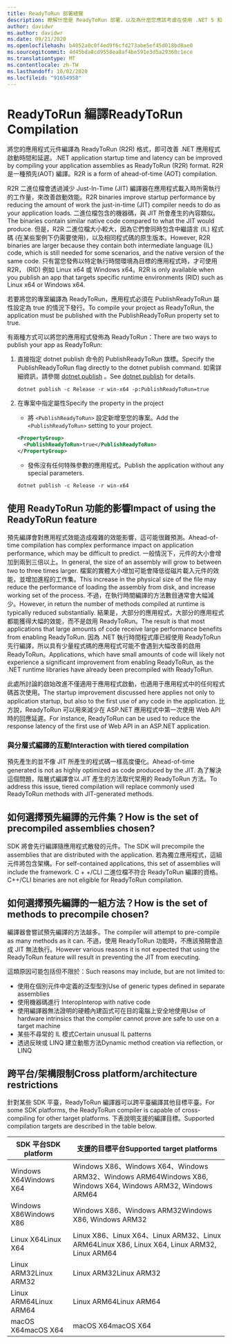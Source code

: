```yaml
---
title: ReadyToRun 部署總覽
description: 瞭解什麼是 ReadyToRun 部署，以及為什麼您應該考慮在使用 .NET 5 和 .NET Core 3.0 和更新版本發行應用程式時使用它。
author: davidwr
ms.author: davidwr
ms.date: 09/21/2020
ms.openlocfilehash: b4052a0c0f4ed9f6cfd273abe5ef45d018bd0ae0
ms.sourcegitcommit: 4d45bda8cd9558ea8af4be591e3d5a29360c1ece
ms.translationtype: MT
ms.contentlocale: zh-TW
ms.lasthandoff: 10/02/2020
ms.locfileid: "91654958"
---
```

# <a name="readytorun-compilation"></a><span data-ttu-id="48f42-103">ReadyToRun 編譯</span><span class="sxs-lookup"><span data-stu-id="48f42-103">ReadyToRun Compilation</span></span>

<span data-ttu-id="48f42-104">將您的應用程式元件編譯為 ReadyToRun (R2R) 格式，即可改善 .NET 應用程式啟動時間和延遲。</span><span class="sxs-lookup"><span data-stu-id="48f42-104">.NET application startup time and latency can be improved by compiling your application assemblies as ReadyToRun (R2R) format.</span></span> <span data-ttu-id="48f42-105">R2R 是一種預先(AOT) 編譯。</span><span class="sxs-lookup"><span data-stu-id="48f42-105">R2R is a form of ahead-of-time (AOT) compilation.</span></span>

<span data-ttu-id="48f42-106">R2R 二進位檔會透過減少 Just-In-Time (JIT) 編譯器在應用程式載入時所需執行的工作量，來改善啟動效能。</span><span class="sxs-lookup"><span data-stu-id="48f42-106">R2R binaries improve startup performance by reducing the amount of work the just-in-time (JIT) compiler needs to do as your application loads.</span></span> <span data-ttu-id="48f42-107">二進位檔包含的機器碼，與 JIT 所會產生的內容類似。</span><span class="sxs-lookup"><span data-stu-id="48f42-107">The binaries contain similar native code compared to what the JIT would produce.</span></span> <span data-ttu-id="48f42-108">但是，R2R 二進位檔大小較大，因為它們會同時包含中繼語言 (IL) 程式碼 (在某些案例下仍需要使用)，以及相同程式碼的原生版本。</span><span class="sxs-lookup"><span data-stu-id="48f42-108">However, R2R binaries are larger because they contain both intermediate language (IL) code, which is still needed for some scenarios, and the native version of the same code.</span></span> <span data-ttu-id="48f42-109">只有當您發佈以特定執行時間環境為目標的應用程式時，才可使用 R2R， (RID) 例如 Linux x64 或 Windows x64。</span><span class="sxs-lookup"><span data-stu-id="48f42-109">R2R is only available when you publish an app that targets specific runtime environments (RID) such as Linux x64 or Windows x64.</span></span>

<span data-ttu-id="48f42-110">若要將您的專案編譯為 ReadyToRun，應用程式必須在 PublishReadyToRun 屬性設定為 true 的情況下發行。</span><span class="sxs-lookup"><span data-stu-id="48f42-110">To compile your project as ReadyToRun, the application must be published with the PublishReadyToRun property set to true.</span></span>

<span data-ttu-id="48f42-111">有兩種方式可以將您的應用程式發佈為 ReadyToRun：</span><span class="sxs-lookup"><span data-stu-id="48f42-111">There are two ways to publish your app as ReadyToRun:</span></span>

01. <span data-ttu-id="48f42-112">直接指定 dotnet publish 命令的 PublishReadyToRun 旗標。</span><span class="sxs-lookup"><span data-stu-id="48f42-112">Specify the PublishReadyToRun flag directly to the dotnet publish command.</span></span> <span data-ttu-id="48f42-113">如需詳細資訊，請參閱 [dotnet publish](../tools/dotnet-publish.md) 。</span><span class="sxs-lookup"><span data-stu-id="48f42-113">See [dotnet publish](../tools/dotnet-publish.md) for details.</span></span>

    ```dotnetcli
    dotnet publish -c Release -r win-x64 -p:PublishReadyToRun=true
    ```

02. <span data-ttu-id="48f42-114">在專案中指定屬性</span><span class="sxs-lookup"><span data-stu-id="48f42-114">Specify the property in the project</span></span>

    - <span data-ttu-id="48f42-115">將 `<PublishReadyToRun>` 設定新增至您的專案。</span><span class="sxs-lookup"><span data-stu-id="48f42-115">Add the `<PublishReadyToRun>` setting to your project.</span></span>

    ```xml
    <PropertyGroup>
      <PublishReadyToRun>true</PublishReadyToRun>
    </PropertyGroup>
    ```

    - <span data-ttu-id="48f42-116">發佈沒有任何特殊參數的應用程式。</span><span class="sxs-lookup"><span data-stu-id="48f42-116">Publish the application without any special parameters.</span></span>

    ```dotnetcli
    dotnet publish -c Release -r win-x64
    ```

## <a name="impact-of-using-the-readytorun-feature"></a><span data-ttu-id="48f42-117">使用 ReadyToRun 功能的影響</span><span class="sxs-lookup"><span data-stu-id="48f42-117">Impact of using the ReadyToRun feature</span></span>

<span data-ttu-id="48f42-118">預先編譯會對應用程式效能造成複雜的效能影響，這可能很難預測。</span><span class="sxs-lookup"><span data-stu-id="48f42-118">Ahead-of-time compilation has complex performance impact on application performance, which may be difficult to predict.</span></span> <span data-ttu-id="48f42-119">一般情況下，元件的大小會增加到兩到三倍以上。</span><span class="sxs-lookup"><span data-stu-id="48f42-119">In general, the size of an assembly will grow to between two to three times larger.</span></span> <span data-ttu-id="48f42-120">檔案的實體大小增加可能會降低從磁片載入元件的效能，並增加進程的工作集。</span><span class="sxs-lookup"><span data-stu-id="48f42-120">This increase in the physical size of the file may reduce the performance of loading the assembly from disk, and increase working set of the process.</span></span> <span data-ttu-id="48f42-121">不過，在執行時間編譯的方法數目通常會大幅減少。</span><span class="sxs-lookup"><span data-stu-id="48f42-121">However, in return the number of methods compiled at runtime is typically reduced substantially.</span></span> <span data-ttu-id="48f42-122">結果是，大部分的應用程式，大部分的應用程式都能獲得大幅的效能，而不是啟用 ReadyToRun。</span><span class="sxs-lookup"><span data-stu-id="48f42-122">The result is that most applications that large amounts of code receive large performance benefits from enabling ReadyToRun.</span></span> <span data-ttu-id="48f42-123">因為 .NET 執行時間程式庫已經使用 ReadyToRun 先行編譯，所以具有少量程式碼的應用程式可能不會遇到大幅改善的啟用 ReadyToRun。</span><span class="sxs-lookup"><span data-stu-id="48f42-123">Applications, which have small amounts of code will likely not experience a significant improvement from enabling ReadyToRun, as the .NET runtime libraries have already been precompiled with ReadyToRun.</span></span>

<span data-ttu-id="48f42-124">此處所討論的啟始改進不僅適用于應用程式啟動，也適用于應用程式中的任何程式碼首次使用。</span><span class="sxs-lookup"><span data-stu-id="48f42-124">The startup improvement discussed here applies not only to application startup, but also to the first use of any code in the application.</span></span> <span data-ttu-id="48f42-125">比方說，ReadyToRun 可以用來減少在 ASP.NET 應用程式中第一次使用 Web API 時的回應延遲。</span><span class="sxs-lookup"><span data-stu-id="48f42-125">For instance, ReadyToRun can be used to reduce the response latency of the first use  of Web API in an ASP.NET application.</span></span>

### <a name="interaction-with-tiered-compilation"></a><span data-ttu-id="48f42-126">與分層式編譯的互動</span><span class="sxs-lookup"><span data-stu-id="48f42-126">Interaction with tiered compilation</span></span>

<span data-ttu-id="48f42-127">預先產生的並不像 JIT 所產生的程式碼一樣高度優化。</span><span class="sxs-lookup"><span data-stu-id="48f42-127">Ahead-of-time generated is not as highly optimized as code produced by the JIT.</span></span> <span data-ttu-id="48f42-128">為了解決這個問題，階層式編譯會以 JIT 產生的方法取代常用的 ReadyToRun 方法。</span><span class="sxs-lookup"><span data-stu-id="48f42-128">To address this issue, tiered compilation will replace commonly used ReadyToRun methods with JIT-generated methods.</span></span>

## <a name="how-is-the-set-of-precompiled-assemblies-chosen"></a><span data-ttu-id="48f42-129">如何選擇預先編譯的元件集？</span><span class="sxs-lookup"><span data-stu-id="48f42-129">How is the set of precompiled assemblies chosen?</span></span>

<span data-ttu-id="48f42-130">SDK 將會先行編譯隨應用程式散發的元件。</span><span class="sxs-lookup"><span data-stu-id="48f42-130">The SDK will precompile the assemblies that are distributed with the application.</span></span> <span data-ttu-id="48f42-131">若為獨立應用程式，這組元件將包含架構。</span><span class="sxs-lookup"><span data-stu-id="48f42-131">For self-contained applications, this set of assemblies will include the framework.</span></span> <span data-ttu-id="48f42-132">C + +/CLI 二進位檔不符合 ReadyToRun 編譯的資格。</span><span class="sxs-lookup"><span data-stu-id="48f42-132">C++/CLI binaries are not eligible for ReadyToRun compilation.</span></span>

## <a name="how-is-the-set-of-methods-to-precompile-chosen"></a><span data-ttu-id="48f42-133">如何選擇預先編譯的一組方法？</span><span class="sxs-lookup"><span data-stu-id="48f42-133">How is the set of methods to precompile chosen?</span></span>

<span data-ttu-id="48f42-134">編譯器會嘗試預先編譯的方法越多。</span><span class="sxs-lookup"><span data-stu-id="48f42-134">The compiler will attempt to pre-compile as many methods as it can.</span></span> <span data-ttu-id="48f42-135">不過，使用 ReadyToRun 功能時，不應該預期會造成 JIT 無法執行。</span><span class="sxs-lookup"><span data-stu-id="48f42-135">However various reasons it is not expected that using the ReadyToRun feature will result in preventing the JIT from executing.</span></span>

<span data-ttu-id="48f42-136">這類原因可能包括但不限於：</span><span class="sxs-lookup"><span data-stu-id="48f42-136">Such reasons may include, but are not limited to:</span></span>

- <span data-ttu-id="48f42-137">使用在個別元件中定義的泛型型別</span><span class="sxs-lookup"><span data-stu-id="48f42-137">Use of generic types defined in separate assemblies</span></span>
- <span data-ttu-id="48f42-138">使用機器碼進行 Interop</span><span class="sxs-lookup"><span data-stu-id="48f42-138">Interop with native code</span></span>
- <span data-ttu-id="48f42-139">使用編譯器無法證明的硬體內建函式可在目的電腦上安全地使用</span><span class="sxs-lookup"><span data-stu-id="48f42-139">Use of hardware intrinsics that the compiler cannot prove are safe to use on a target machine</span></span>
- <span data-ttu-id="48f42-140">某些不尋常的 IL 模式</span><span class="sxs-lookup"><span data-stu-id="48f42-140">Certain unusual IL patterns</span></span>
- <span data-ttu-id="48f42-141">透過反映或 LINQ 建立動態方法</span><span class="sxs-lookup"><span data-stu-id="48f42-141">Dynamic method creation via reflection, or LINQ</span></span>

## <a name="cross-platformarchitecture-restrictions"></a><span data-ttu-id="48f42-142">跨平台/架構限制</span><span class="sxs-lookup"><span data-stu-id="48f42-142">Cross platform/architecture restrictions</span></span>

<span data-ttu-id="48f42-143">針對某些 SDK 平臺，ReadyToRun 編譯器可以跨平臺編譯其他目標平臺。</span><span class="sxs-lookup"><span data-stu-id="48f42-143">For some SDK platforms, the ReadyToRun compiler is capable of cross-compiling for other target platforms.</span></span> <span data-ttu-id="48f42-144">下表說明支援的編譯目標。</span><span class="sxs-lookup"><span data-stu-id="48f42-144">Supported compilation targets are described in the table below.</span></span>

| <span data-ttu-id="48f42-145">SDK 平台</span><span class="sxs-lookup"><span data-stu-id="48f42-145">SDK platform</span></span> | <span data-ttu-id="48f42-146">支援的目標平台</span><span class="sxs-lookup"><span data-stu-id="48f42-146">Supported target platforms</span></span> |
| ------------ | --------------------------- |
| <span data-ttu-id="48f42-147">Windows X64</span><span class="sxs-lookup"><span data-stu-id="48f42-147">Windows X64</span></span>  | <span data-ttu-id="48f42-148">Windows X86、Windows X64、Windows ARM32、Windows ARM64</span><span class="sxs-lookup"><span data-stu-id="48f42-148">Windows X86, Windows X64, Windows ARM32, Windows ARM64</span></span> |
| <span data-ttu-id="48f42-149">Windows X86</span><span class="sxs-lookup"><span data-stu-id="48f42-149">Windows X86</span></span>  | <span data-ttu-id="48f42-150">Windows X86、Windows ARM32</span><span class="sxs-lookup"><span data-stu-id="48f42-150">Windows X86, Windows ARM32</span></span> |
| <span data-ttu-id="48f42-151">Linux X64</span><span class="sxs-lookup"><span data-stu-id="48f42-151">Linux X64</span></span>    | <span data-ttu-id="48f42-152">Linux X86、Linux X64、Linux ARM32、Linux ARM64</span><span class="sxs-lookup"><span data-stu-id="48f42-152">Linux X86, Linux X64, Linux ARM32, Linux ARM64</span></span> |
| <span data-ttu-id="48f42-153">Linux ARM32</span><span class="sxs-lookup"><span data-stu-id="48f42-153">Linux ARM32</span></span>  | <span data-ttu-id="48f42-154">Linux ARM32</span><span class="sxs-lookup"><span data-stu-id="48f42-154">Linux ARM32</span></span> |
| <span data-ttu-id="48f42-155">Linux ARM64</span><span class="sxs-lookup"><span data-stu-id="48f42-155">Linux ARM64</span></span>  | <span data-ttu-id="48f42-156">Linux ARM64</span><span class="sxs-lookup"><span data-stu-id="48f42-156">Linux ARM64</span></span> |
| <span data-ttu-id="48f42-157">macOS X64</span><span class="sxs-lookup"><span data-stu-id="48f42-157">macOS X64</span></span>    | <span data-ttu-id="48f42-158">macOS X64</span><span class="sxs-lookup"><span data-stu-id="48f42-158">macOS X64</span></span> |
